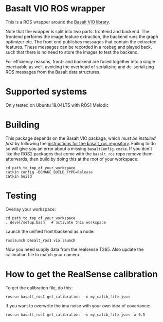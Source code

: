 # Basalt VIO ROS wrapper

This is a ROS wrapper around
the [Basalt VIO library](https://gitlab.com/VladyslavUsenko/basalt).


Note that the wrapper is split into two parts: frontend and
backend. The frontend performs the image feature extraction, the
backend runs the graph optimizer etc. The front end publishes messages
that contain the extracted features. These messages can be recorded in
a rosbag and played back, such that there is no need to store the
images to test the backend.

For efficiency reasons, front- and backend are fused together into a
single exectuable as well, avoiding the overhead of serializing and
de-serializing ROS messages from the Basalt data structures.

# Supported systems

Only tested on Ubuntu 18.04LTS with ROS1 Melodic

# Building

This package depends on the Basalt VIO package, which *must be
installed first* by following the [instructions for the basalt_ros repository](https://github.com/berndpfrommer/basalt_ros). 
Failing to do so will give you an error about a missing ``basaltConfig.cmake``.
If you don't like the ROS2 packages that come with the ``basalt_ros`` repo
remove them afterwards, then build by doing this at the root of your workspace:

    cd path_to_top_of_your_workspace
    catkin config -DCMAKE_BUILD_TYPE=Release
	catkin build

# Testing

Overlay your workspace:

    cd path_to_top_of_your_workspace
	. devel/setup.bash   # activate this workspace

Launch the unified front/backend as a node:

    roslaunch basalt_ros1 vio.launch
	
Now you need supply data from the realsense T265. Also update the
calibration file to match your camera.

# How to get the RealSense calibration

To get the calibration file, do this:

    rosrun basalt_ros1 get_calibration  -o my_calib_file.json
	
If you want to overwrite the imu noise with your own idea of
covariance:

    rosrun basalt_ros1 get_calibration  -o my_calib_file.json -a 0.5



